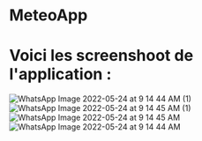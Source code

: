 # MeteoApp
# Voici les screenshoot de l'application :
![WhatsApp Image 2022-05-24 at 9 14 44 AM (1)](https://user-images.githubusercontent.com/63864463/169984265-86e10357-1f70-4562-b7a9-4df9e96b92e9.jpeg)
![WhatsApp Image 2022-05-24 at 9 14 45 AM (1)](https://user-images.githubusercontent.com/63864463/169984408-eab6c348-696a-427e-851e-2ff0dffd9c36.jpeg)
![WhatsApp Image 2022-05-24 at 9 14 45 AM](https://user-images.githubusercontent.com/63864463/169984434-b02b7ac1-cf23-48e4-945f-edeba1de0c3e.jpeg)
![WhatsApp Image 2022-05-24 at 9 14 44 AM](https://user-images.githubusercontent.com/63864463/169984447-a80e6f8b-1d01-464b-993c-d80fe90f0b74.jpeg)
